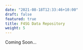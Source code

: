 ```yaml
---
date: "2021-08-18T12:33:46+10:00"
draft: false
featured: true
title: F4SG Data Repository
weight: 5
---
```


Coming Soon...